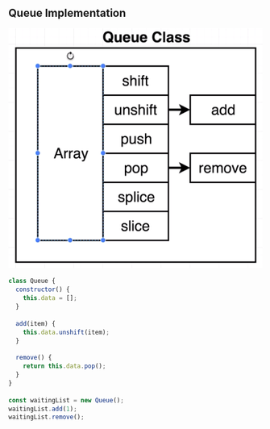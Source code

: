 ## Queue Implementation

![queue-5](../../img/queue-5.png)

```javascript
class Queue {
  constructor() {
    this.data = [];
  }

  add(item) {
    this.data.unshift(item);
  }

  remove() {
    return this.data.pop();
  }
}

const waitingList = new Queue();
waitingList.add(1);
waitingList.remove();
```
